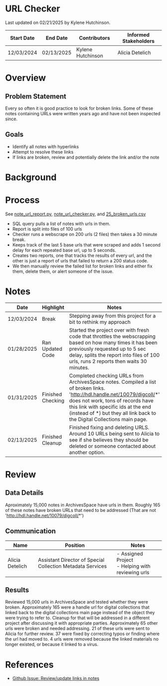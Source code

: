 # URL Checker
Last updated on 02/21/2025 by Kylene Hutchinson.

| Start Date | End Date | Contributors | Informed Stakeholders |
| ---------- | -------- | ------------ | --------------------- |
| 12/03/2024 | 02/13/2025 | Kylene Hutchinson | Alicia Detelich  |

# Overview
## Problem Statement
Every so often it is good practice to look for broken links. Some of these notes containing URLs were written years ago and have not been inspected since.

## Goals
- Identify all notes with hyperlinks
- Attempt to resolve these links
- If links are broken, review and potentially delete the link and/or the note

# Background



# Process
See [note_url_report.py](note_url_report.py), [note_url_checker.py](note_url_checker.py), and [25_broken_urls.csv](25_broken_urls.csv)
- SQL query pulls a list of notes with urls in them.
- Report is split into files of 100 urls
- Checker runs a webscrape on 200 urls (2 files) then takes a 30 minute break.
- Keeps track of the last 5 base urls that were scraped and adds 1 second delay for each repeated base url, up to 5 seconds.
- Creates two reports, one that tracks the results of every url, and the other is just a report of urls that failed to return a 200 status code.
- We then manually review the failed list for broken links and either fix them, delete them, or alert someone of the issue.

# Notes
| Date | Highlight | Notes |
| ---- | --------- | ----- |
| 12/03/2024 | Break | Stepping away from this project for a bit to rethink my approach |
| 01/28/2025 | Ran Updated Code | Started the project over with fresh code that throttles the webscrapping based on how many times it has been previously requested up to 5 sec delay, splits the report into files of 100 urls, runs 2 reports then waits 30 minutes. |
| 01/31/2025 | Finished Checking | Completed checking URLs from ArchivesSpace notes. Compiled a list of broken links. 'http://hdl.handle.net/10079/digcoll/*' does not work, tons of records have this link with specific ids at the end (instead of *) but they all link back to the Digital Collections main page. |
| 02/13/2025 | Finished Cleanup | Finished fixing and deleting URLS. Around 10 URLs being sent to Alicia to see if she believes they should be deleted or someone contacted about another option. |

# Review

## Data Details
Aproximately 15,000 notes in ArchivesSpace have urls in them.
Roughly 165 of these notes have broken URLs that need to be addressed (That are not 'http://hdl.handle.net/10079/digcoll/*')

## Communication
| Name            | Position                                                   | Notes                                                      |
| --------------- | ---------------------------------------------------------- | ---------------------------------------------------------- |
| Alicia Detelich | Assistant Director of Special Collection Metadata Services | - Assigned Project<br>- Helping with reviewing urls |
## Results
Reviewed 15,000 urls in ArchivesSpace and tested whether they were broken. 
Approximately 165 were a handle url for digital collections that linked back to the digital collections main page instead of the object they were trying to refer to. Cleanup for that will be addressed in a different project after discussing it with appropriate parties.
Approximately 65 other urls were broken and needed addressing. 21 of these urls were sent to Alicia for further review. 37 were fixed by correcting typos or finding where the url had moved to. 4 urls were removed because the linked materials no longer existed, or because it linked to a virus. 

# References

- [Github Issue: Review/update links in notes](https://github.com/orgs/Yale-DMAC/projects/1?pane=issue&itemId=20789709)

